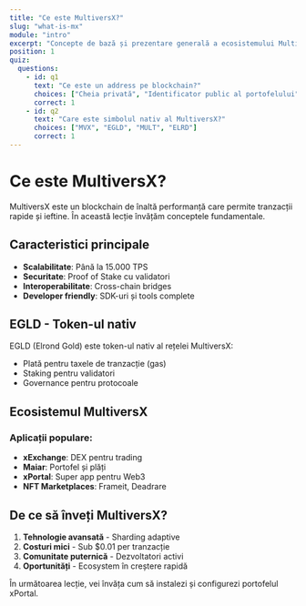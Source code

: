 ```yaml
---
title: "Ce este MultiversX?"
slug: "what-is-mx"
module: "intro"
excerpt: "Concepte de bază și prezentare generală a ecosistemului MultiversX."
position: 1
quiz:
  questions:
    - id: q1
      text: "Ce este un address pe blockchain?"
      choices: ["Cheia privată", "Identificator public al portofelului", "Seed phrase", "PIN-ul aplicației"]
      correct: 1
    - id: q2
      text: "Care este simbolul nativ al MultiversX?"
      choices: ["MVX", "EGLD", "MULT", "ELRD"]
      correct: 1
---
```


# Ce este MultiversX?

MultiversX este un blockchain de înaltă performanță care permite tranzacții rapide și ieftine. În această lecție învățăm conceptele fundamentale.

## Caracteristici principale

- **Scalabilitate**: Până la 15.000 TPS
- **Securitate**: Proof of Stake cu validatori
- **Interoperabilitate**: Cross-chain bridges
- **Developer friendly**: SDK-uri și tools complete

## EGLD - Token-ul nativ

EGLD (Elrond Gold) este token-ul nativ al rețelei MultiversX:
- Plată pentru taxele de tranzacție (gas)
- Staking pentru validatori
- Governance pentru protocoale

## Ecosistemul MultiversX

### Aplicații populare:
- **xExchange**: DEX pentru trading
- **Maiar**: Portofel și plăți
- **xPortal**: Super app pentru Web3
- **NFT Marketplaces**: Frameit, Deadrare

## De ce să înveți MultiversX?

1. **Tehnologie avansată** - Sharding adaptive
2. **Costuri mici** - Sub $0.01 per tranzacție
3. **Comunitate puternică** - Dezvoltatori activi
4. **Oportunități** - Ecosystem în creștere rapidă

În următoarea lecție, vei învăța cum să instalezi și configurezi portofelul xPortal.